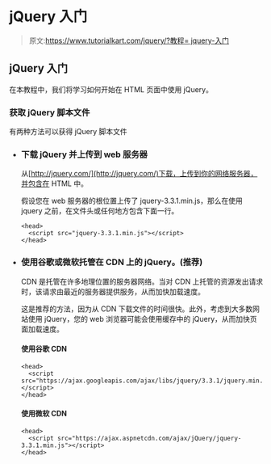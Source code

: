 # jQuery 入门

> 原文:[https://www.tutorialkart.com/jquery/?教程= jquery-入门](https://www.tutorialkart.com/jquery/?tutorial=jquery-get-started)

## jQuery 入门

在本教程中，我们将学习如何开始在 HTML 页面中使用 jQuery。

### 获取 jQuery 脚本文件

有两种方法可以获得 jQuery 脚本文件

*   ### 下载 jQuery 并上传到 web 服务器

    从[http://jquery.com/](http://jquery.com/)下载，上传到你的网络服务器，并包含在 HTML 中。

    假设您在 web 服务器的根位置上传了 jquery-3.3.1.min.js，那么在使用 jquery 之前，在文件头或任何地方包含下面一行。

    ```
    <head>
      <script src="jquery-3.3.1.min.js"></script>
    </head>

    ```

*   ### 使用谷歌或微软托管在 CDN 上的 jQuery。(推荐)

    CDN 是托管在许多地理位置的服务器网络。当对 CDN 上托管的资源发出请求时，该请求由最近的服务器提供服务，从而加快加载速度。

    这是推荐的方法，因为从 CDN 下载文件的时间很快。此外，考虑到大多数网站使用 jQuery，您的 web 浏览器可能会使用缓存中的 jQuery，从而加快页面加载速度。

    #### 使用谷歌 CDN

    ```
    <head>
      <script src="https://ajax.googleapis.com/ajax/libs/jquery/3.3.1/jquery.min.js"></script>
    </head>

    ```

    #### 使用微软 CDN

    ```
    <head>
      <script src="https://ajax.aspnetcdn.com/ajax/jQuery/jquery-3.3.1.min.js"></script>
    </head>

    ```